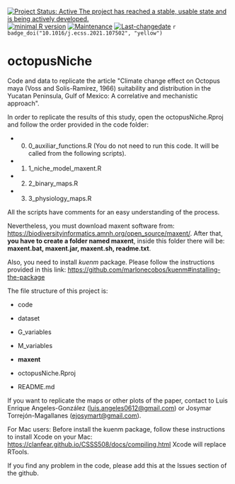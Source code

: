 <br>

<!-- badges: start -->
[![Project Status: Active The project has reached a stable, usable state and is being actively developed.](https://www.repostatus.org/badges/latest/active.svg)](https://www.repostatus.org/#active)
[![minimal R version](https://img.shields.io/badge/R%3E%3D-3.6-6666ff.svg)](https://cran.r-project.org/)
[![Maintenance](https://img.shields.io/badge/Maintained%3F-yes-green.svg)](https://GitHub.com/Naereen/StrapDown.js/graphs/commit-activity)
[![Last-changedate](https://img.shields.io/badge/last%20change-2021--07--12-yellowgreen.svg)](/commits/master)
`r badge_doi("10.1016/j.ecss.2021.107502", "yellow")`
<!-- badges: end -->

# octopusNiche
Code and data to replicate the article "Climate change effect on Octopus maya (Voss and Solís-Ramírez, 1966) suitability and distribution in the Yucatan Peninsula, Gulf of Mexico: A correlative and mechanistic approach".

In order to replicate the results of this study, open the octopusNiche.Rproj and follow the order provided in the code folder:

* 0) 0_auxiliar_functions.R (You do not need to run this code. It will be called from the following scripts).

* 1) 1_niche_model_maxent.R

* 2) 2_binary_maps.R

* 3) 3_physiology_maps.R

All the scripts have comments for an easy understanding of the process.

Nevertheless, you must download maxent software from: https://biodiversityinformatics.amnh.org/open_source/maxent/. After that, **you have to create a folder named maxent**, inside this folder there will be: **maxent.bat, maxent.jar, maxent.sh, readme.txt**.

Also, you need to install *kuenm* package. Please follow the instructions provided in this link: https://github.com/marlonecobos/kuenm#installing-the-package


The file structure of this project is:

- code

- dataset

- G_variables

- M_variables

- **maxent**

- octopusNiche.Rproj

- README.md


If you want to replicate the maps or other plots of the paper, contact to Luis Enrique Angeles-González (luis.angeles0612@gmail.com) or Josymar Torrejón-Magallanes (ejosymart@gmail.com).

For Mac users: Before install the kuenm package, follow these instructions to install Xcode on your Mac: https://clanfear.github.io/CSSS508/docs/compiling.html
Xcode will replace RTools.

If you find any problem in the code, please add this at the Issues section of the github.